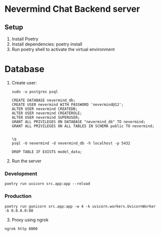 # Nevermind Chat Backend server

## Setup
1. Install Poetry
2. Install dependencies: poetry install
3. Run poetry shell to activate the virtual environment


# Database
1. Create user:
    ```
    sudo -u postgres psql

    CREATE DATABASE nevermind_db;
    CREATE USER nevermind WITH PASSWORD 'nevermind@12';
    ALTER USER nevermind CREATEDB;
    ALTER USER nevermind CREATEROLE;
    ALTER USER nevermind SUPERUSER;
    GRANT ALL PRIVILEGES ON DATABASE "nevermind_db" TO nevermind;
    GRANT ALL PRIVILEGES ON ALL TABLES IN SCHEMA public TO nevermind;


    \q
    psql -U nevermind -d nevermind_db -h localhost -p 5432

    DROP TABLE IF EXISTS model_data;

    ```

2. Run the server

### Development
```
poetry run uvicorn src.app:app --reload 
```

### Production
```
poetry run gunicorn src.app:app -w 4 -k uvicorn.workers.UvicornWorker -b 0.0.0.0:80
```

3. Proxy using ngrok
```
ngrok http 8000
```
